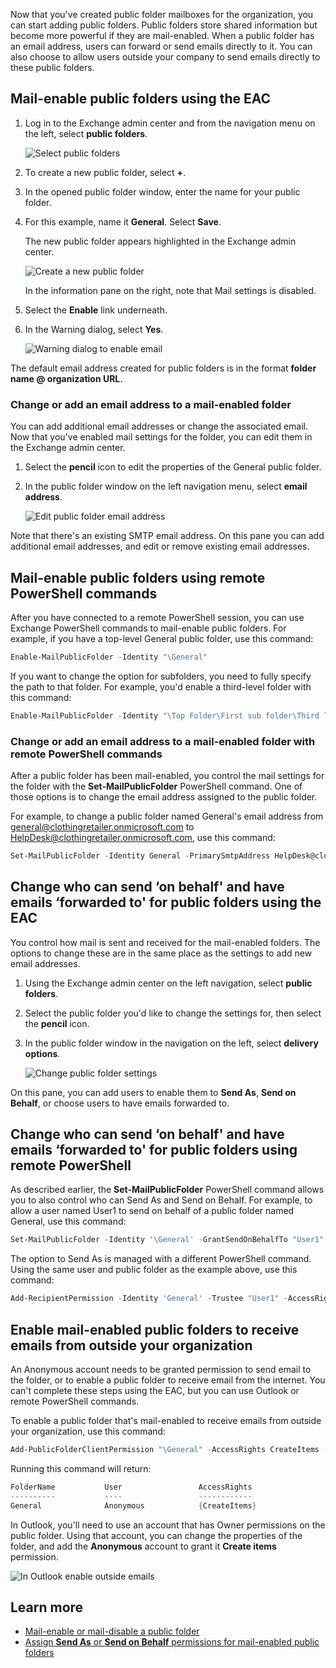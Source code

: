 Now that you've created public folder mailboxes for the organization, you can start adding public folders. Public folders store shared information but become more powerful if they are mail-enabled. When a public folder has an email address, users can forward or send emails directly to it. You can also choose to allow users outside your company to send emails directly to these public folders.

## Mail-enable public folders using the EAC

1. Log in to the Exchange admin center and from the navigation menu on the left, select **public folders**.

   ![Select public folders](../media/select-public-folders.png)

2. To create a new public folder, select **+**.
3. In the opened public folder window, enter the name for your public folder.
4. For this example, name it **General**. Select **Save**.

   The new public folder appears highlighted in the Exchange admin center.

   ![Create a new public folder](../media/create-new-public-folder.png)

   In the information pane on the right, note that Mail settings is disabled.

5. Select the **Enable** link underneath.
6. In the Warning dialog, select **Yes**.

   ![Warning dialog to enable email](../media/warning-dialog.png)

The default email address created for public folders is in the format **folder name @ organization URL**.

### Change or add an email address to a mail-enabled folder

You can add additional email addresses or change the associated email. Now that you've enabled mail settings for the folder, you can edit them in the Exchange admin center.

1. Select the **pencil** icon to edit the properties of the General public folder.
2. In the public folder window on the left navigation menu, select **email address**.

   ![Edit public folder email address](../media/edit-email-address.png)

Note that there's an existing SMTP email address. On this pane you can add additional email addresses, and edit or remove existing email addresses.

## Mail-enable public folders using remote PowerShell commands

After you have connected to a remote PowerShell session, you can use Exchange PowerShell commands to mail-enable public folders. For example, if you have a top-level General public folder, use this command:

```powershell
Enable-MailPublicFolder -Identity "\General"
```

If you want to change the option for subfolders, you need to fully specify the path to that folder. For example, you'd enable a third-level folder with this command:

```powershell
Enable-MailPublicFolder -Identity "\Top Folder\First sub folder\Third level folder"
```

### Change or add an email address to a mail-enabled folder with remote PowerShell commands

After a public folder has been mail-enabled, you control the mail settings for the folder with the **Set-MailPublicFolder** PowerShell command. One of those options is to change the email address assigned to the public folder.

For example, to change a public folder named General's email address from general@clothingretailer.onmicrosoft.com to HelpDesk@clothingretailer.onmicrosoft.com, use this command:

```powershell
Set-MailPublicFolder -Identity General -PrimarySmtpAddress HelpDesk@clothingretailer.onmicrosoft.com -EmailAddressPolicyEnabled $false
```

## Change who can send ‘on behalf' and have emails ‘forwarded to' for public folders using the EAC

You control how mail is sent and received for the mail-enabled folders. The options to change these are in the same place as the settings to add new email addresses.

1. Using the Exchange admin center on the left navigation, select **public folders**.
2. Select the public folder you'd like to change the settings for, then select the **pencil** icon.
3. In the public folder window in the navigation on the left, select **delivery options**.

   ![Change public folder settings](../media/change-public-folder-settings.png)

On this pane, you can add users to enable them to **Send As**, **Send on Behalf**, or choose users to have emails forwarded to.

## Change who can send ‘on behalf' and have emails ‘forwarded to' for public folders using remote PowerShell

As described earlier, the **Set-MailPublicFolder** PowerShell command allows you to also control who can Send As and Send on Behalf.
For example, to allow a user named User1 to send on behalf of a public folder named General, use this command:

```powershell
Set-MailPublicFolder -Identity '\General' -GrantSendOnBehalfTo "User1"
```

The option to Send As is managed with a different PowerShell command. Using the same user and public folder as the example above, use this command:

```powershell
Add-RecipientPermission -Identity 'General' -Trustee "User1" -AccessRights 'SendAs'
```

## Enable mail-enabled public folders to receive emails from outside your organization

An Anonymous account needs to be granted permission to send email to the folder, or to enable a public folder to receive email from the internet. You can't complete these steps using the EAC, but you can use Outlook or remote PowerShell commands.

To enable a public folder that's mail-enabled to receive emails from outside your organization, use this command:

```powershell
Add-PublicFolderClientPermission "\General" -AccessRights CreateItems -User Anonymous
```
Running this command will return:

```powershell
FolderName           User                 AccessRights                           SharingPermissionFlags
----------           ----                 ------------                           ----------------------
General              Anonymous            {CreateItems}
```

In Outlook, you'll need to use an account that has Owner permissions on the public folder. Using that account, you can change the properties of the folder, and add the **Anonymous** account to grant it **Create items** permission.

![In Outlook enable outside emails](../media/outlook-enable-outside-emails.png)

## Learn more

- [Mail-enable or mail-disable a public folder](/exchange/collaboration-exo/public-folders/enable-or-disable-mail-for-public-folder?azure-portal=true)
- [Assign **Send As** or **Send on Behalf** permissions for mail-enabled public folders](/exchange/collaboration-exo/public-folders/assign-permissions-mail-enabled-pfs?azure-portal=true)
